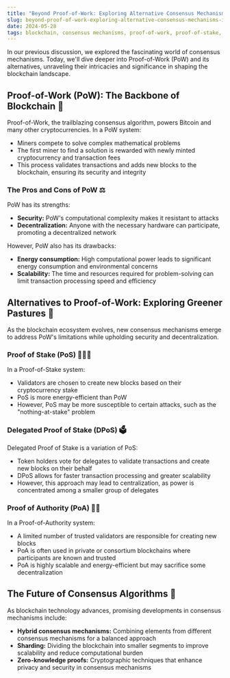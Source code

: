 ```yaml
---
title: "Beyond Proof-of-Work: Exploring Alternative Consensus Mechanisms in Blockchain"
slug: beyond-proof-of-work-exploring-alternative-consensus-mechanisms-in-blockchain
date: 2024-05-28
tags: blockchain, consensus mechanisms, proof-of-work, proof-of-stake, delegated proof-of-stake, proof-of-authority
---
```


In our previous discussion, we explored the fascinating world of consensus mechanisms. Today, we'll dive deeper into Proof-of-Work (PoW) and its alternatives, unraveling their intricacies and significance in shaping the blockchain landscape.

## Proof-of-Work (PoW): The Backbone of Blockchain 🔨

Proof-of-Work, the trailblazing consensus algorithm, powers Bitcoin and many other cryptocurrencies. In a PoW system:

- Miners compete to solve complex mathematical problems
- The first miner to find a solution is rewarded with newly minted cryptocurrency and transaction fees
- This process validates transactions and adds new blocks to the blockchain, ensuring its security and integrity

### The Pros and Cons of PoW ⚖️

PoW has its strengths:

- **Security:** PoW's computational complexity makes it resistant to attacks
- **Decentralization:** Anyone with the necessary hardware can participate, promoting a decentralized network

However, PoW also has its drawbacks:

- **Energy consumption:** High computational power leads to significant energy consumption and environmental concerns
- **Scalability:** The time and resources required for problem-solving can limit transaction processing speed and efficiency

## Alternatives to Proof-of-Work: Exploring Greener Pastures 🌿

As the blockchain ecosystem evolves, new consensus mechanisms emerge to address PoW's limitations while upholding security and decentralization.

### Proof of Stake (PoS) 🧑‍🤝‍🧑

In a Proof-of-Stake system:

- Validators are chosen to create new blocks based on their cryptocurrency stake
- PoS is more energy-efficient than PoW
- However, PoS may be more susceptible to certain attacks, such as the "nothing-at-stake" problem

### Delegated Proof of Stake (DPoS) 🗳️

Delegated Proof of Stake is a variation of PoS:

- Token holders vote for delegates to validate transactions and create new blocks on their behalf
- DPoS allows for faster transaction processing and greater scalability
- However, this approach may lead to centralization, as power is concentrated among a smaller group of delegates

### Proof of Authority (PoA) 👨‍⚖️

In a Proof-of-Authority system:

- A limited number of trusted validators are responsible for creating new blocks
- PoA is often used in private or consortium blockchains where participants are known and trusted
- PoA is highly scalable and energy-efficient but may sacrifice some decentralization

## The Future of Consensus Algorithms 🔮

As blockchain technology advances, promising developments in consensus mechanisms include:

- **Hybrid consensus mechanisms:** Combining elements from different consensus mechanisms for a balanced approach
- **Sharding:** Dividing the blockchain into smaller segments to improve scalability and reduce computational burden
- **Zero-knowledge proofs:** Cryptographic techniques that enhance privacy and security in consensus mechanisms